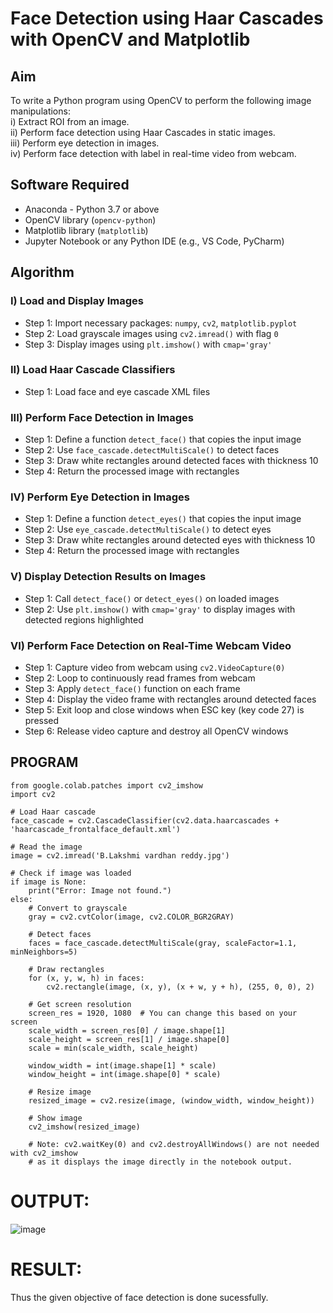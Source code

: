 # Face Detection using Haar Cascades with OpenCV and Matplotlib

## Aim

To write a Python program using OpenCV to perform the following image manipulations:  
i) Extract ROI from an image.  
ii) Perform face detection using Haar Cascades in static images.  
iii) Perform eye detection in images.  
iv) Perform face detection with label in real-time video from webcam.

## Software Required

- Anaconda - Python 3.7 or above  
- OpenCV library (`opencv-python`)  
- Matplotlib library (`matplotlib`)  
- Jupyter Notebook or any Python IDE (e.g., VS Code, PyCharm)

## Algorithm

### I) Load and Display Images

- Step 1: Import necessary packages: `numpy`, `cv2`, `matplotlib.pyplot`  
- Step 2: Load grayscale images using `cv2.imread()` with flag `0`  
- Step 3: Display images using `plt.imshow()` with `cmap='gray'`

### II) Load Haar Cascade Classifiers

- Step 1: Load face and eye cascade XML files 
### III) Perform Face Detection in Images

- Step 1: Define a function `detect_face()` that copies the input image  
- Step 2: Use `face_cascade.detectMultiScale()` to detect faces  
- Step 3: Draw white rectangles around detected faces with thickness 10  
- Step 4: Return the processed image with rectangles  

### IV) Perform Eye Detection in Images

- Step 1: Define a function `detect_eyes()` that copies the input image  
- Step 2: Use `eye_cascade.detectMultiScale()` to detect eyes  
- Step 3: Draw white rectangles around detected eyes with thickness 10  
- Step 4: Return the processed image with rectangles  

### V) Display Detection Results on Images

- Step 1: Call `detect_face()` or `detect_eyes()` on loaded images  
- Step 2: Use `plt.imshow()` with `cmap='gray'` to display images with detected regions highlighted  

### VI) Perform Face Detection on Real-Time Webcam Video

- Step 1: Capture video from webcam using `cv2.VideoCapture(0)`  
- Step 2: Loop to continuously read frames from webcam  
- Step 3: Apply `detect_face()` function on each frame  
- Step 4: Display the video frame with rectangles around detected faces  
- Step 5: Exit loop and close windows when ESC key (key code 27) is pressed  
- Step 6: Release video capture and destroy all OpenCV windows  
## PROGRAM
```
from google.colab.patches import cv2_imshow
import cv2

# Load Haar cascade
face_cascade = cv2.CascadeClassifier(cv2.data.haarcascades + 'haarcascade_frontalface_default.xml')

# Read the image
image = cv2.imread('B.Lakshmi vardhan reddy.jpg')

# Check if image was loaded
if image is None:
    print("Error: Image not found.")
else:
    # Convert to grayscale
    gray = cv2.cvtColor(image, cv2.COLOR_BGR2GRAY)

    # Detect faces
    faces = face_cascade.detectMultiScale(gray, scaleFactor=1.1, minNeighbors=5)

    # Draw rectangles
    for (x, y, w, h) in faces:
        cv2.rectangle(image, (x, y), (x + w, y + h), (255, 0, 0), 2)

    # Get screen resolution
    screen_res = 1920, 1080  # You can change this based on your screen
    scale_width = screen_res[0] / image.shape[1]
    scale_height = screen_res[1] / image.shape[0]
    scale = min(scale_width, scale_height)

    window_width = int(image.shape[1] * scale)
    window_height = int(image.shape[0] * scale)

    # Resize image
    resized_image = cv2.resize(image, (window_width, window_height))

    # Show image
    cv2_imshow(resized_image)

    # Note: cv2.waitKey(0) and cv2.destroyAllWindows() are not needed with cv2_imshow
    # as it displays the image directly in the notebook output.
```
# OUTPUT:
![image](https://github.com/user-attachments/assets/b6125433-b2fd-4c8b-8ce8-7a16aa5ae84d)

# RESULT:
Thus the given objective of face detection is done sucessfully.
